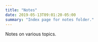 ```yaml
---
title: "Notes"
date: 2019-05-13T09:01:20-05:00
summary: "Index page for notes folder."
---
```


Notes on various topics.